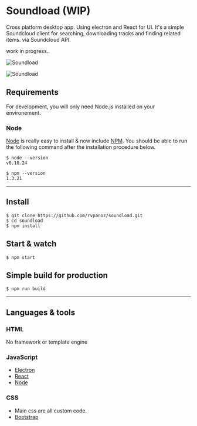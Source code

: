 # Soundload (WIP)

Cross platform desktop app. Using electron and React for UI. It's a simple Soundcloud client for searching, downloading tracks and finding related items.
via Soundcloud API.

work in progress..

![Soundload](http://104.236.58.95/media/soundload-v2.png)

![Soundload](http://104.236.58.95/media/soundload-v3.png)

## Requirements

For development, you will only need Node.js installed on your environement.

### Node

[Node](http://nodejs.org/) is really easy to install & now include [NPM](https://npmjs.org/).
You should be able to run the following command after the installation procedure
below.

    $ node --version
    v0.10.24

    $ npm --version
    1.3.21

---

## Install

    $ git clone https://github.com/rvpanoz/soundload.git
    $ cd soundload
    $ npm install

## Start & watch

    $ npm start

## Simple build for production

    $ npm run build

---

## Languages & tools

### HTML

No framework or template engine

### JavaScript

- [Electron](https://electron.atom.io/)
- [React](http://facebook.github.io/react)
- [Node](https://nodejs.org/)

### CSS
- Main css are all custom code.
- [Bootstrap](https://getbootstrap.com)
